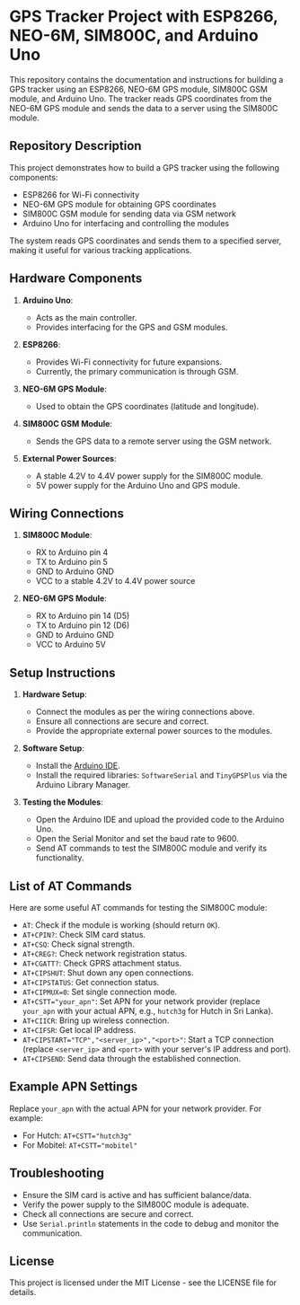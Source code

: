 # GPS Tracker Project with ESP8266, NEO-6M, SIM800C, and Arduino Uno

This repository contains the documentation and instructions for building a GPS tracker using an ESP8266, NEO-6M GPS module, SIM800C GSM module, and Arduino Uno. The tracker reads GPS coordinates from the NEO-6M GPS module and sends the data to a server using the SIM800C module.

## Repository Description

This project demonstrates how to build a GPS tracker using the following components:
- ESP8266 for Wi-Fi connectivity
- NEO-6M GPS module for obtaining GPS coordinates
- SIM800C GSM module for sending data via GSM network
- Arduino Uno for interfacing and controlling the modules

The system reads GPS coordinates and sends them to a specified server, making it useful for various tracking applications.

## Hardware Components

1. **Arduino Uno**:
   - Acts as the main controller.
   - Provides interfacing for the GPS and GSM modules.

2. **ESP8266**:
   - Provides Wi-Fi connectivity for future expansions.
   - Currently, the primary communication is through GSM.

3. **NEO-6M GPS Module**:
   - Used to obtain the GPS coordinates (latitude and longitude).

4. **SIM800C GSM Module**:
   - Sends the GPS data to a remote server using the GSM network.

5. **External Power Sources**:
   - A stable 4.2V to 4.4V power supply for the SIM800C module.
   - 5V power supply for the Arduino Uno and GPS module.

## Wiring Connections

1. **SIM800C Module**:
   - RX to Arduino pin 4
   - TX to Arduino pin 5
   - GND to Arduino GND
   - VCC to a stable 4.2V to 4.4V power source

2. **NEO-6M GPS Module**:
   - RX to Arduino pin 14 (D5)
   - TX to Arduino pin 12 (D6)
   - GND to Arduino GND
   - VCC to Arduino 5V

## Setup Instructions

1. **Hardware Setup**:
   - Connect the modules as per the wiring connections above.
   - Ensure all connections are secure and correct.
   - Provide the appropriate external power sources to the modules.

2. **Software Setup**:
   - Install the [Arduino IDE](https://www.arduino.cc/en/software).
   - Install the required libraries: `SoftwareSerial` and `TinyGPSPlus` via the Arduino Library Manager.

3. **Testing the Modules**:
   - Open the Arduino IDE and upload the provided code to the Arduino Uno.
   - Open the Serial Monitor and set the baud rate to 9600.
   - Send AT commands to test the SIM800C module and verify its functionality.

## List of AT Commands

Here are some useful AT commands for testing the SIM800C module:
- `AT`: Check if the module is working (should return `OK`).
- `AT+CPIN?`: Check SIM card status.
- `AT+CSQ`: Check signal strength.
- `AT+CREG?`: Check network registration status.
- `AT+CGATT?`: Check GPRS attachment status.
- `AT+CIPSHUT`: Shut down any open connections.
- `AT+CIPSTATUS`: Get connection status.
- `AT+CIPMUX=0`: Set single connection mode.
- `AT+CSTT="your_apn"`: Set APN for your network provider (replace `your_apn` with your actual APN, e.g., `hutch3g` for Hutch in Sri Lanka).
- `AT+CIICR`: Bring up wireless connection.
- `AT+CIFSR`: Get local IP address.
- `AT+CIPSTART="TCP","<server_ip>","<port>"`: Start a TCP connection (replace `<server_ip>` and `<port>` with your server's IP address and port).
- `AT+CIPSEND`: Send data through the established connection.

## Example APN Settings

Replace `your_apn` with the actual APN for your network provider. For example:
- For Hutch: `AT+CSTT="hutch3g"`
- For Mobitel: `AT+CSTT="mobitel"`

## Troubleshooting

- Ensure the SIM card is active and has sufficient balance/data.
- Verify the power supply to the SIM800C module is adequate.
- Check all connections are secure and correct.
- Use `Serial.println` statements in the code to debug and monitor the communication.

## License

This project is licensed under the MIT License - see the LICENSE file for details.
